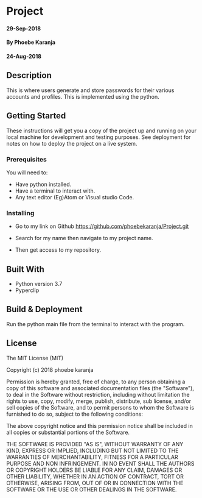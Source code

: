# Project



#### 29-Sep-2018



#### By Phoebe Karanja



#### 24-Aug-2018



## Description
This is where users generate and store passwords for their various accounts and profiles. This is implemented using the python.



## Getting Started

These instructions will get you a copy of the project up and running on your local machine for development and testing purposes. See deployment for notes on how to deploy the project on a live system.



### Prerequisites

You will need to:

-   Have python installed.
-   Have a terminal to interact with.
-   Any text editor (Eg)Atom or Visual studio Code.



### Installing

-   Go to my link on Github https://github.com/phoebekaranja/Project.git

-   Search for my name then navigate to my project name.

-   Then get access to my repository.



## Built With

-   Python version 3.7
-   Pyperclip



## Build & Deployment

Run the python main file from the terminal to interact with the program.




## License

The MIT License (MIT)

Copyright (c) 2018 phoebe karanja

Permission is hereby granted, free of charge, to any person obtaining a copy of this software and associated documentation files (the "Software"), to deal in the Software without restriction, including without limitation the rights to use, copy, modify, merge, publish, distribute, sub license, and/or sell copies of the Software, and to permit persons to whom the Software is furnished to do so, subject to the following conditions:

The above copyright notice and this permission notice shall be included in all copies or substantial portions of the Software.

THE SOFTWARE IS PROVIDED "AS IS", WITHOUT WARRANTY OF ANY KIND, EXPRESS OR IMPLIED, INCLUDING BUT NOT LIMITED TO THE WARRANTIES OF MERCHANTABILITY, FITNESS FOR A PARTICULAR PURPOSE AND NON INFRINGEMENT. IN NO EVENT SHALL THE AUTHORS OR COPYRIGHT HOLDERS BE LIABLE FOR ANY CLAIM, DAMAGES OR OTHER LIABILITY, WHETHER IN AN ACTION OF CONTRACT, TORT OR OTHERWISE, ARISING FROM, OUT OF OR IN CONNECTION WITH THE SOFTWARE OR THE USE OR OTHER DEALINGS IN THE SOFTWARE.
